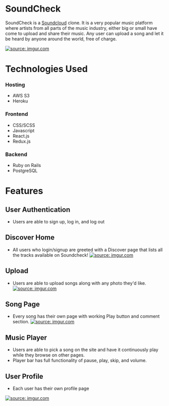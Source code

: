 # SoundCheck 

SoundCheck is a [Soundcloud](https://soundcloud.com/) clone. It is a very popular music platform where artists from all parts of the music industry, either big or small have come to upload and share their music. Any user can upload a song and let it be heard by anyone around the world, free of charge. 

<a href="https://imgur.com/fu0IVKU"><img src="https://i.imgur.com/fu0IVKU.png" title="source: imgur.com" /></a>

# Technologies Used 

### Hosting
* AWS S3 
* Heroku

### Frontend
* CSS/SCSS
* Javascript
* React.js
* Redux.js

### Backend
* Ruby on Rails
* PostgreSQL

# Features

## User Authentication

* Users are able to sign up, log in, and log out

## Discover Home

* All users who login/signup are greeted with a Discover page that lists all the tracks available on Soundcheck!
<a href="https://imgur.com/4jnuz56"><img src="https://i.imgur.com/4jnuz56.png" title="source: imgur.com" /></a>

## Upload

* Users are able to upload songs along with any photo they'd like.
<a href="https://imgur.com/JrHjj4X"><img src="https://i.imgur.com/JrHjj4X.png" title="source: imgur.com" /></a>

## Song Page

* Every song has their own page with working Play button and comment section.
<a href="https://imgur.com/j7Bi7M7"><img src="https://i.imgur.com/j7Bi7M7.png" title="source: imgur.com" /></a>

## Music Player

* Users are able to pick a song on the site and have it continuously play while they browse on other pages. 
* Player bar has full functionality of pause, play, skip, and volume. 

## User Profile

* Each user has their own profile page 

<a href="https://imgur.com/U7fy52a"><img src="https://i.imgur.com/U7fy52a.png" title="source: imgur.com" /></a>
